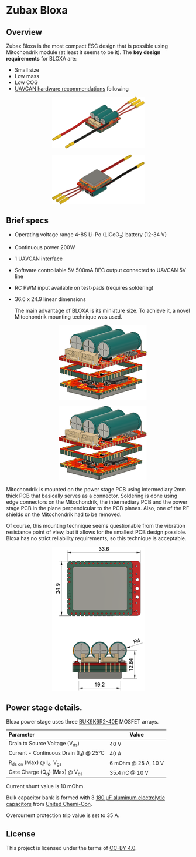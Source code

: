 # Zubax Bloxa

## Overview

Zubax Bloxa is the most compact ESC design that is possible using Mitochondrik module (at least it seems to be it). The **key design requirements** for BLOXA are:

* Small size
* Low mass
* Low COG
* [UAVCAN hardware recommendations](https://uavcan.org/Specification/8._Hardware_design_recommendations/) following

<p align="center">
<img src="pics/bloxa_top.png" alt="Bloxa top"  width = "50%" />

<p align="center">
<img src="pics/bloxa_bottom.png" alt="Bloxa bottom"  width = "50%" />


## Brief specs

* Operating voltage range 4-8S Li-Po (LiCoO<sub>2</sub>) battery (12-34 V)

* Continuous power 200W

* 1 UAVCAN interface

* Software controllable 5V 500mA BEC output connected to UAVCAN 5V line

* RC PWM input available on test-pads (requires soldering)

* 36.6 x 24.9 linear dimensions

  The main advantage of BLOXA is its miniature size. To achieve it, a novel Mitochondrik mounting technique was used.

  <p align="center">
  <img src="pics/construction.png"  width = "50%"/>

  <p align="center">
  <img src="pics/construction.png"  width = "50%"/>


Mitochondrik is mounted on the power stage PCB using intermediary 2mm thick PCB that basically serves as a connector. Soldering is done using edge connectors on the Mitochondrik, the intermediary  PCB and the power stage PCB in the plane perpendicular to the PCB planes.  Also, one of the RF shields on the Mitochondrik had to be removed. 

Of course, this mounting technique seems questionable from the vibration resistance point of view, but it allows for the smallest PCB design possible. Bloxa has no strict reliability requirements, so this technique is acceptable. 

<p align="center">
<img src="pics/bloxa_drawing.png" alt="drawing"  width = "50%"/>

## Power stage details.

  Bloxa power stage uses three [BUK9K6R2-40E](https://www.digikey.com/products/en?keywords=1727-7274-1-ND) MOSFET arrays. 

| Parameter                                               | Value               |
| :------------------------------------------------------ | ------------------- |
| Drain to Source Voltage (V<sub>ds</sub>)                | 40 V                |
| Current - Continuous Drain (I<sub>d</sub>) @ 25°C       | 40 A                |
| R<sub>ds on</sub> (Max) @ I<sub>d</sub>, V<sub>gs</sub> | 6 mOhm @ 25 A, 10 V |
| Gate Charge (Q<sub>g</sub>) (Max) @ V<sub>gs</sub>      | 35.4 nC @ 10 V      |

  Current shunt value is 10 mOhm.

  Bulk capacitor bank is formed with 3 [180 µF  aluminum electrolytic capacitors](https://www.digikey.com/products/en?keywords=565-4066-ND) from [ United Chemi-Con](https://www.digikey.com/en/supplier-centers/u/united-chemi-con).

  Overcurrent protection trip value is set to 35 A. 

## License

This project is licensed under the terms of [CC-BY 4.0](https://creativecommons.org/licenses/by/4.0/).
